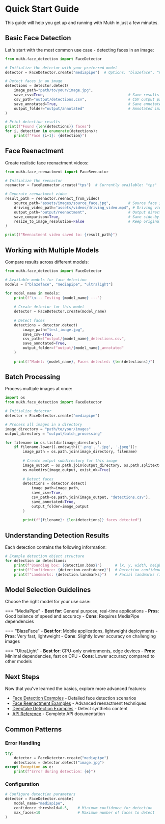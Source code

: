# Quick Start Guide

This guide will help you get up and running with Mukh in just a few minutes.

## Basic Face Detection

Let's start with the most common use case - detecting faces in an image:

```python
from mukh.face_detection import FaceDetector

# Initialize the detector with your preferred model
detector = FaceDetector.create("mediapipe")  # Options: "blazeface", "mediapipe", "ultralight"

# Detect faces in an image
detections = detector.detect(
    image_path="path/to/your/image.jpg",
    save_csv=True,                                      # Save results to CSV
    csv_path="output/detections.csv",                   # CSV output path
    save_annotated=True,                                # Save annotated image
    output_folder="output/annotated"                    # Annotated image output folder
)

# Print detection results
print(f"Found {len(detections)} faces")
for i, detection in enumerate(detections):
    print(f"Face {i+1}: {detection}")
```

## Face Reenactment

Create realistic face reenactment videos:

```python
from mukh.face_reenactment import FaceReenactor

# Initialize the reenactor
reenactor = FaceReenactor.create("tps")  # Currently available: "tps"

# Generate reenactment video
result_path = reenactor.reenact_from_video(
    source_path="assets/images/source_face.jpg",        # Source face image
    driving_video_path="assets/videos/driving_video.mp4", # Driving video
    output_path="output/reenactment",                   # Output directory
    save_comparison=True,                               # Save side-by-side comparison
    resize_to_image_resolution=False                    # Keep original resolution
)

print(f"Reenactment video saved to: {result_path}")
```

## Working with Multiple Models

Compare results across different models:

```python
from mukh.face_detection import FaceDetector

# Available models for face detection
models = ["blazeface", "mediapipe", "ultralight"]

for model_name in models:
    print(f"\n--- Testing {model_name} ---")
    
    # Create detector for this model
    detector = FaceDetector.create(model_name)
    
    # Detect faces
    detections = detector.detect(
        image_path="test_image.jpg",
        save_csv=True,
        csv_path=f"output/{model_name}_detections.csv",
        save_annotated=True,
        output_folder=f"output/{model_name}_annotated"
    )
    
    print(f"Model: {model_name}, Faces detected: {len(detections)}")
```

## Batch Processing

Process multiple images at once:

```python
import os
from mukh.face_detection import FaceDetector

# Initialize detector
detector = FaceDetector.create("mediapipe")

# Process all images in a directory
image_directory = "path/to/your/images"
output_directory = "output/batch_processing"

for filename in os.listdir(image_directory):
    if filename.lower().endswith(('.png', '.jpg', '.jpeg')):
        image_path = os.path.join(image_directory, filename)
        
        # Create output subdirectory for this image
        image_output = os.path.join(output_directory, os.path.splitext(filename)[0])
        os.makedirs(image_output, exist_ok=True)
        
        # Detect faces
        detections = detector.detect(
            image_path=image_path,
            save_csv=True,
            csv_path=os.path.join(image_output, "detections.csv"),
            save_annotated=True,
            output_folder=image_output
        )
        
        print(f"{filename}: {len(detections)} faces detected")
```

## Understanding Detection Results

Each detection contains the following information:

```python
# Example detection object structure
for detection in detections:
    print(f"Bounding box: {detection.bbox}")      # [x, y, width, height]
    print(f"Confidence: {detection.confidence}")  # Detection confidence score
    print(f"Landmarks: {detection.landmarks}")    # Facial landmarks (if available)
```

## Model Selection Guidelines

Choose the right model for your use case:

=== "MediaPipe"
    - **Best for**: General purpose, real-time applications
    - **Pros**: Good balance of speed and accuracy
    - **Cons**: Requires MediaPipe dependencies

=== "BlazeFace"
    - **Best for**: Mobile applications, lightweight deployments
    - **Pros**: Very fast, lightweight
    - **Cons**: Slightly lower accuracy on challenging images

=== "UltraLight"
    - **Best for**: CPU-only environments, edge devices
    - **Pros**: Minimal dependencies, fast on CPU
    - **Cons**: Lower accuracy compared to other models

## Next Steps

Now that you've learned the basics, explore more advanced features:

- [Face Detection Examples](../examples/face-detection.md) - Detailed face detection scenarios
- [Face Reenactment Examples](../examples/face-reenactment.md) - Advanced reenactment techniques  
- [Deepfake Detection Examples](../examples/deepfake-detection.md) - Detect synthetic content
- [API Reference](../api/core.md) - Complete API documentation

## Common Patterns

### Error Handling

```python
try:
    detector = FaceDetector.create("mediapipe")
    detections = detector.detect("image.jpg")
except Exception as e:
    print(f"Error during detection: {e}")
```

### Configuration

```python
# Configure detection parameters
detector = FaceDetector.create(
    model_name="mediapipe",
    confidence_threshold=0.5,    # Minimum confidence for detection
    max_faces=10                 # Maximum number of faces to detect
)
``` 
